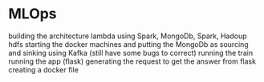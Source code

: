 # MLOps
building the architecture lambda using Spark, MongoDb, Spark, Hadoup hdfs
starting the docker machines and putting the MongoDb as sourcing and sinking using Kafka (still have some bugs to correct)
running the train 
running the app (flask) 
generating the request to get the answer from flask 
creating a docker file
